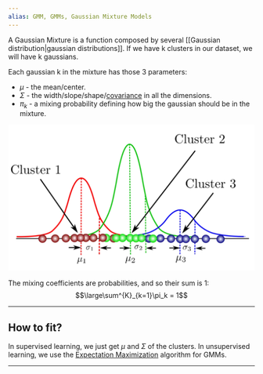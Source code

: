 ```yaml
---
alias: GMM, GMMs, Gaussian Mixture Models
---
```


A Gaussian Mixture is a function composed by several [[Gaussian distribution|gaussian distributions]].
If we have k clusters in our dataset, we will have k gaussians.

Each gaussian k in the mixture has those 3 parameters:
- $\mu$ - the mean/center.
- $\Sigma$ - the width/slope/shape/[covariance](../Statistics/Covariance.md) in all the dimensions.
- $\pi_k$ - a mixing probability defining how big the gaussian should be in the mixture.

![](../z_images/Pasted%20image%2020230418102907.png)

The mixing coefficients are probabilities, and so their sum is 1:
$$\large\sum^{K}_{k=1}\pi_k = 1$$

---

## How to fit?

In supervised learning, we just get $\mu$ and $\Sigma$ of the clusters.
In unsupervised learning, we use the [Expectation Maximization](Expectation%20Maximization.md) algorithm for GMMs.

---

